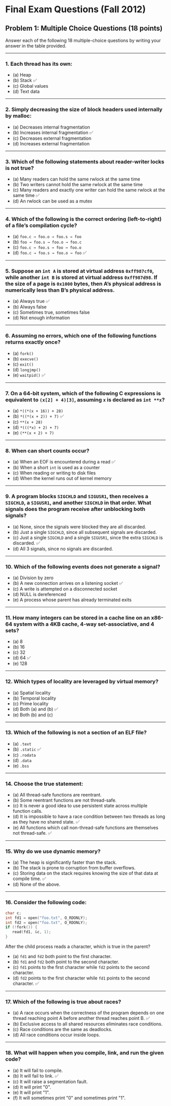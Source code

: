 # Final Exam Questions (Fall 2012)

## Problem 1: Multiple Choice Questions (18 points)

Answer each of the following 18 multiple-choice questions by writing your answer in the table provided.

---

### 1. Each thread has its own:
- (a) Heap  
- (b) Stack ✅
- (c) Global values  
- (d) Text data  

---

### 2. Simply decreasing the size of block headers used internally by malloc:
- (a) Decreases internal fragmentation  
- (b) Increases internal fragmentation ✅
- (c) Decreases external fragmentation  
- (d) Increases external fragmentation  

---

### 3. Which of the following statements about reader-writer locks is not true?
- (a) Many readers can hold the same rwlock at the same time  
- (b) Two writers cannot hold the same rwlock at the same time  
- (c) Many readers and exactly one writer can hold the same rwlock at the same time ✅
- (d) An rwlock can be used as a mutex  

---

### 4. Which of the following is the correct ordering (left-to-right) of a file’s compilation cycle?
- (a) `foo.c → foo.o → foo.s → foo`  
- (b) `foo → foo.s → foo.o → foo.c`  
- (c) `foo.c → foo.s → foo → foo.o`  
- (d) `foo.c → foo.s → foo.o → foo` ✅

---

### 5. Suppose an `int A` is stored at virtual address `0xff987cf0`, while another `int B` is stored at virtual address `0xff987d98`. If the size of a page is `0x1000` bytes, then A’s physical address is numerically less than B’s physical address.
- (a) Always true ✅
- (b) Always false  
- (c) Sometimes true, sometimes false  
- (d) Not enough information  

---

### 6. Assuming no errors, which one of the following functions returns exactly once?
- (a) `fork()`  
- (b) `execve()`  
- (c) `exit()`  
- (d) `longjmp()`  
- (e) `waitpid()` ✅

---

### 7. On a 64-bit system, which of the following C expressions is equivalent to `(x[2] + 4)[3]`, assuming `x` is declared as `int **x`?
- (a) `*((*(x + 16)) + 28)`  
- (b) `*((*(x + 2)) + 7)` ✅  
- (c) `**(x + 28)`  
- (d) `*(((*x) + 2) + 7)`  
- (e) `(**(x + 2) + 7)`  

---

### 8. When can short counts occur?
- (a) When an EOF is encountered during a read ✅
- (b) When a short `int` is used as a counter  
- (c) When reading or writing to disk files  
- (d) When the kernel runs out of kernel memory  

---

### 9. A program blocks `SIGCHLD` and `SIGUSR1`, then receives a `SIGCHLD`, a `SIGUSR1`, and another `SIGCHLD` in that order. What signals does the program receive after unblocking both signals?
- (a) None, since the signals were blocked they are all discarded.  
- (b) Just a single `SIGCHLD`, since all subsequent signals are discarded.  
- (c) Just a single `SIGCHLD` and a single `SIGUSR1`, since the extra `SIGCHLD` is discarded. ✅
- (d) All 3 signals, since no signals are discarded.  

---

### 10. Which of the following events does not generate a signal?
- (a) Division by zero  
- (b) A new connection arrives on a listening socket  ✅
- (c) A write is attempted on a disconnected socket  
- (d) NULL is dereferenced  
- (e) A process whose parent has already terminated exits  

---

### 11. How many integers can be stored in a cache line on an x86-64 system with a 4KB cache, 4-way set-associative, and 4 sets?
- (a) 8  
- (b) 16  
- (c) 32  
- (d) 64 ✅
- (e) 128  

---

### 12. Which types of locality are leveraged by virtual memory?
- (a) Spatial locality  
- (b) Temporal locality  
- (c) Prime locality  
- (d) Both (a) and (b) ✅
- (e) Both (b) and (c)  

---

### 13. Which of the following is not a section of an ELF file?
- (a) `.text`  
- (b) `.static` ✅
- (c) `.rodata`  
- (d) `.data`  
- (e) `.bss`  

---

### 14. Choose the true statement:
- (a) All thread-safe functions are reentrant.  
- (b) Some reentrant functions are not thread-safe.  
- (c) It is never a good idea to use persistent state across multiple function calls.  
- (d) It is impossible to have a race condition between two threads as long as they have no shared state. ✅
- (e) All functions which call non-thread-safe functions are themselves not thread-safe. ✅

---

### 15. Why do we use dynamic memory?
- (a) The heap is significantly faster than the stack.  
- (b) The stack is prone to corruption from buffer overflows.  
- (c) Storing data on the stack requires knowing the size of that data at compile time. ✅
- (d) None of the above.  

---

### 16. Consider the following code:

```c
char c;
int fd1 = open("foo.txt", O_RDONLY);
int fd2 = open("foo.txt", O_RDONLY);
if (!fork()) {
   read(fd1, &c, 1);
}
```

After the child process reads a character, which is true in the parent?
- (a) `fd1` and `fd2` both point to the first character.  
- (b) `fd1` and `fd2` both point to the second character.  
- (c) `fd1` points to the first character while `fd2` points to the second character.  
- (d) `fd2` points to the first character while `fd1` points to the second character. ✅

---

### 17. Which of the following is true about races?
- (a) A race occurs when the correctness of the program depends on one thread reaching point A before another thread reaches point B. ✅
- (b) Exclusive access to all shared resources eliminates race conditions.  
- (c) Race conditions are the same as deadlocks.  
- (d) All race conditions occur inside loops.  

---

### 18. What will happen when you compile, link, and run the given code?
- (a) It will fail to compile.  
- (b) It will fail to link. ✅
- (c) It will raise a segmentation fault.  
- (d) It will print "0".  
- (e) It will print "1".  
- (f) It will sometimes print "0" and sometimes print "1".  